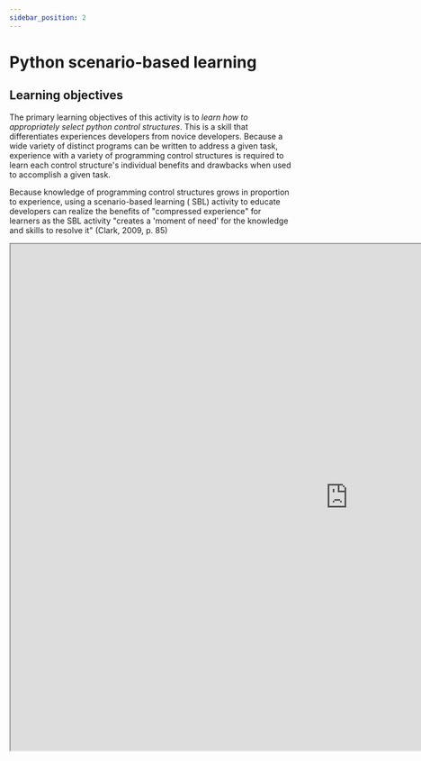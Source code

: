 ```yaml
---
sidebar_position: 2
---
```


# Python scenario-based learning

## Learning objectives

The primary learning objectives of this activity is to *learn how to appropriately select python control structures*.
This is a skill that differentiates experiences developers from novice developers. Because a wide variety of distinct
programs can be written to address a given task, experience with a variety of programming control structures is required
to
learn each control structure's individual benefits and drawbacks when used to accomplish a given task.

Because knowledge of programming control structures grows in proportion to experience, using a scenario-based learning (
SBL) activity to educate developers can realize the benefits of "compressed experience" for learners as the SBL
activity "creates a 'moment of need' for the knowledge and skills to resolve it" (Clark, 2009, p. 85)

<iframe
width="1200"
height="900"
src="https://www.figma.com/embed?embed_host=share&url=https%3A%2F%2Fwww.figma.com%2Fproto%2FA6AJaMhhnSFE0xq67xTivT%2FLearn_Python_SBL%3Fpage-id%3D0%253A1%26node-id%3D5%253A77%26viewport%3D787%252C-60%252C0.53%26scaling%3Dscale-down%26starting-point-node-id%3D5%253A77"
allowfullscreen />

## Description of the SBL activity

The activity is an interactive prototype built in Figma. This medium was chosen because it facilitates easy embedding in
a website, is a familiar tool set, and enables user interaction - even when embedded in a web page.

Because the real world application of the activity's learning objectives are usually encountered in a text-based
terminal, the activity is designed to mimic that user experience and features instructional text and interactive text
elements in a simulated computer screen with a terminal split into three panes.

The left pane initially displays the scenario's set up text and later displays both positive and negative feedback as
the learner completes the activity. This pane is also where instructional information and the actual directions for each
place where user interaction is required.

The top-right pane shows the script that the SBL activity is aiming to create using the selections made by the learner.
The bottom-right pane is where the learner interacts with activity by selecting the correct option for the task
described in the left pane.

The SBL activity begins with the following prompt as the scenario's **trigger event**.

> instructions > You have been tasked with writing a python script that reports the word in the e. e. cummings poem in
> Just- and how many times that word appears.
>
> in Just-  
> spring when the world is mud-  
> luscious the little  
> lame balloonman  
> whistles far and wee
>
and eddieandbill come  
running from marbles and  
piracies and it's spring
>
> when the world is puddle-wonderful
>
> the queer  
> old balloonman whistles  
> far and wee  
> and bettyandisbel come dancing  
> from hop-scotch and jump-rope and
>
> it's spring  
> and the goat-footed  
> balloonMan whistles  
> far  
> and  
> wee
>
> Your first step is to get the full text of in Just- stored in a python variable.
>
> Notice that the text is more than one line, and that some lines are blank. In order to count the occurrences of each
> word, we need to store these lines of text in our code.
>
> Which option at right is the most appropriate way to represent the text of in Just- in our code?

This particular poem was chosen for two main reasons. First, it is short enough to fit entirely on one screen in the SBL
activity and so as not to appear overwhelming to the learners. Second, due to the author's style, the poem contains
empty lines, uncommon punctuation use, and use of whitespace or omission thereof. These qualities serve to make the
poem *in Just-* a good work to practice string manipulation with. Allen writes that one key to scenario-based learning
is to "use an appealing context" as this will help draw learners in (2016, p. 132). Because of the novelty of the poem *
in Just-*, it provides such an appealing context to engage learners in the activity.

This poem, considered as a series of English words, also forms the **scenario data** element described by Clark for this
SBL activity (2012).

At each step of the SBL activity, learners are presented with **guidance and instruction** as written of by Clark in *
Scenario-based e-learning: Evidence-based guidelines for online workforce learning* in the form of text in the left-pane
of the interface (2012). This text is consistently formatted in tandem with the activity code being built in the
top-right pane so as to reinforce how exactly the pieces of code correspond to the instructional material.
In the guidance and instructional text, non-code is presented in the Inter font. All code is presented in the JetBrains
Mono Nerd Font. The former is a common san-serif font, while the latter is a popular monospaced font used for displaying
source code. When referring to code within the guidance and instruction, the name of the variable or the constant is
styled in the JetBrains Mono Nerd Font and is colored appropriately for its type - green for strings, yellow for named
variables, purple for constants, and orange for control structures. Keeping with the color coding scheme, all text that
directs the learner to complete an action is blue.

When a response is provided, the scenario provides **feedback** as described by Clark in *Scenario-based e-learning:
Evidence-based guidelines for online workforce learning* that is more than simply an indication of whether or not the
response was correct (2012). Clark writes that "feedback has little value unless the learner reviews the feedback and
considers how his or her actions or decisions led to the outcomes seen" (2012, p. 81). Providing such feedback is
another of Allen's keys to enhance learning motivation in scenario-based elearning (2016, p. 132). This SBL activity
provides intrinsic feedback by explaining why a particular selection was incorrect, or why a particular selection may in
fact work but in a less elegant way than another selection. This feedback helps the learners achieve the learning
objective of this SBL activity by being able to evaluate each control structure's benefits and drawbacks when used to
accomplish a given task. This feedback in the guise of a brief discussion of the benefits and drawbacks provide an
opportunity for **reflection** after each learner interaction. Clark suggests that such reflection periods are a
necessary element of effective SBL activities (2012).

Additionally, the "instructions >" label at the top of the left-pane changes colors based on whether the learner has
selected a correct response (green) or an incorrect response (red). In some locations in this SBL activity, there is a
response option of the form "what is X?" where X is some topic that the task at hand assumes the learner understands. If
a user selects such a response option, they are moved into a mini-scenario that seeks to answer "what is X?" for the
learner in a way that will be easily transferable to the original SBL activity task. These mini-scenarios provide a way
for learners to self-select the most appropriate material for themselves. This is a clear application of Allen's key to
enhance motivation in scenario-based learning which reads "select the right content for each learner" (2016, p. 132).
When a learner selects an response option that begins a mini-scenario, the "instructions >" label is colored green so as
to not indicate that the mini-scenario is a negative outcome. This is done in an effort to keep learners engaged and
keep them feeling positive about their learning journey through the activity.

Each mini-scenario uses **worked examples** to provide instruction on the topic that the original task assumes the
learner understands. According to Clark and Mayer, worked examples "have been shown to increase learning and efficiency
of learning in a wide range of skill domains ..." (2016, p. 239). A concrete example of a worked example from this SBL
activity is in the mini-scenario that educates learners on what a *loop* is and how the various types of loops in the
SBL activity differ from each other. In that instructional content, an example of a *for loop* is given in pseudo-code
as:

```
for each day in the week:
    end in y
```

By providing an example of a *for loop* that presupposes no coding knowledge but that uses the general structure of the
python *for loop* encountered in the SBL activity, this worked example is an optimal way to instruct learners who
self-select into the mini-scenario. This motif of contrived worked examples in the mini-scenarios appears in all
mini-scenarios in the SBL activity.

This SBL activity could be expanded to also address the learning objective of *learn how to use the git source control
tool to develop code* by following each correct learner interaction with a mini-scenario in which git must be used to
patch the existing code with the newly added line(s). Such an expansion would further allow learners to self-select into
the material that they find most engaging while still achieving the SBL activities' overall learning objectives.

## SBL activity summary map

![SBL activity summary map](/img/summary_map.png)

## References

Allen, M. W. (2016). Michael Allen's guide to e-learning: Building interactive, fun, and effective learning programs for
any company (2nd ed.). Hoboken, New Jersey: John Wiley & Sons, Inc.

Clark, R. C. (2009). Accelerating expertise with scenario-based learning. _T+ D_, _63_(1), 84-85.

Clark, R. C. (2012). _Scenario-based e-learning: Evidence-based guidelines for online workforce learning_  (1st ed.).
San Francisco, CA: Pfeiffer.

Clark, R. C. & Mayer, R. E. (2016).  _e-Learning and the Science of Instruction_ (4th Ed.) San Francisco, CA: Pfeiffer.

## Notes

This work was created for Instructional Design 6700 _Principles of Multimedia Production and Courseware Design_ at
Bowling Green State University to fulfill a requirement to create a complete scenario-based learning experience.